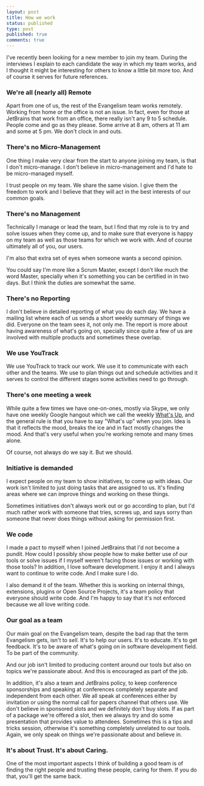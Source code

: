```yaml
---
layout: post
title: How we work
status: published
type: post
published: true
comments: true
---
```


I've recently been looking for a new member to join my team. During the interviews I explain to each candidate
the way in which my team works, and I thought it might be interesting for others to know a little bit more too. And of course
it serves for future references.

### We're all (nearly all) Remote

Apart from one of us, the rest of the Evangelism team works remotely. Working from home or the office is not an issue.
In fact, even for those at JetBrains that work from an office, there really isn't any 9 to 5 schedule. People come and go as they please. Some arrive at 8 am, others
at 11 am and some at 5 pm. We don't clock in and outs.

### There's no Micro-Management

One thing I make very clear from the start to anyone joining my team, is that I don't micro-manage. I don't believe
in micro-management and I'd hate to be micro-managed myself.

I trust people on my team. We share the same vision. I give them the freedom to work and I believe that
they will act in the best interests of our common goals.


### There's no Management

Technically I manage or lead the team, but I find that my role is to try and solve issues when they come up, and to make sure that everyone is happy on my team as well
as those teams for which we work with. And of course ultimately all of you, our users.

I'm also that extra set of eyes when someone wants a second opinion.

You could say I'm more like a Scrum Master, except I
don't like much the word Master, specially when it's something you can be certified in in two days. But I think the duties are somewhat the same.

### There's no Reporting

I don't believe in detailed reporting of what you do each day. We have a mailing list where each of us sends a short weekly
summary of things we did. Everyone on the team sees it, not only me. The report is more about having awareness of what's
going on, specially since quite a few of us are involved with multiple products and sometimes these overlap.

### We use YouTrack

We use YouTrack to track our work. We use it to communicate with each other and the teams. We use to plan things out and schedule activities and it serves to control
the different stages some activities need to go through.

### There's one meeting a week

While quite a few times we have one-on-ones, mostly via Skype, we only have one weekly Google hangout which we call the
weekly [What's Up](https://www.youtube.com/watch?v=WKWH2s6CuFg), and the general rule is that you have to say "What's up" when you join. Idea is that it reflects the mood, breaks the ice
and in fact mostly changes the mood. And that's very useful when you're working remote and many times alone.

Of course, not always do we say it. But we should.

### Initiative is demanded

I expect people on my team to show initiatives, to come up with ideas. Our work isn't limited to just doing tasks that are
assigned to us. It's finding areas where we can improve things and working on these things.

Sometimes initiatives don't always work out or go according to plan, but I'd much rather work with someone that tries, screws up, and says sorry than someone that
never does things without asking for permission first.

### We code

I made a pact to myself when I joined JetBrains that I'd not become a pundit. How could I possibly show people how to make better use of our tools or solve issues
if I myself weren't facing those issues or working with those tools? In addition, I love software development. I enjoy it and I always want to continue to write code. And I make sure I do.

I also demand it of the team. Whether this is working on internal things, extensions, plugins or Open Source Projects, it's a team policy that everyone should write code. And I'm happy to say that it's not
 enforced because we all love writing code.

### Our goal as a team

Our main goal on the Evangelism team, despite the bad rap that the term Evangelism gets, isn't to *sell*. It's to help our users. It's to educate. It's to get feedback. It's to be aware
of what's going on in software development field. To be part of the community.

And our job isn't limited to producing content around our tools
but also on topics we're passionate about. And this is encouraged as part of the job.

In addition, it's also a team and JetBrains policy, to keep conference sponsorships and speaking at conferences completely separate and independent from each other.
We all speak at conferences
either by invitation or using the normal call for papers channel that others use. We don't believe in sponsored slots and we definitely don't buy slots. If as part of a package
we're offered a slot, then we always try and do some presentation that provides value to attendees. Sometimes this is a tips and tricks session, otherwise it's something completely
unrelated to our tools. Again, we only speak on things we're passionate about and believe in.


### It's about Trust. It's about Caring.

One of the most important aspects I think of building a good team is of finding the right people and trusting these people, caring for them.
If you do that, you'll get the same back.


